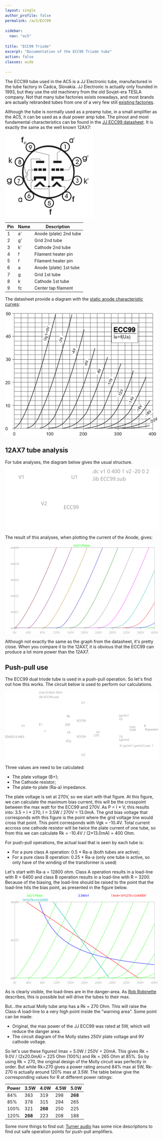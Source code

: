 ```yaml
---
layout: single
author_profile: false
permalink: /ac5/ECC99

sidebar:
  nav: "ac5"

title: "ECC99 Triode"
excerpt: "Documentation of the ECC99 Triode tube"
action: false
classes: wide

---
```

The ECC99 tube used in the AC5 is a JJ Electronic tube, manufactured in the tube factory in Čadca, Slovakia. JJ Electronic is actually only founded in 1993, but they use the old machinery from the old Sovjet-era TESLA company. Not that many tube factories exists nowadays, and most brands are actually rebranded tubes from one of a very few still [existing factories](https://hackaday.com/2020/08/06/just-who-makes-tubes-these-days/).

Although the tube is normally used as a preamp tube, in a small amplifier as the AC5, it can be used as a dual power amp tube. The pinout and most fundamental characteristics can be found in the [JJ ECC99 datasheet](https://www.jj-electronic.com/images/stories/product/preamplifying_tubes/pdf/ecc99.pdf). It is exactly the same as the well known 12AX7:

![](/assets/images/ac5/12ax7-pinout.png)

|Pin|Name| Description |
|---|----|-------------|
| 1 | a' | Anode (plate) 2nd tube|
| 2 | g' | Grid 2nd tube |
| 3 | k' | Cathode 2nd tube |
| 4 | f  | Filament heater pin |
| 5 | f  | Filament heater pin |
| 6 | a  | Anode (plate) 1st tube |
| 7 | g  | Grid 1st tube |
| 8 | k  | Cathode 1st tube |
| 9 | fc | Center tap filament |

The datasheet provide a diagram with the [static anode characteristic curves](https://www.electronics-notes.com/articles/electronic_components/valves-tubes/triode-valve-vacuum-tube-formula-theory.php):

![](/assets/images/ac5/jj-ECC99-plot.png)

## 12AX7 tube analysis

For tube analyses, the diagram below gives the usual structure.

![](/assets/images/ac5/ECC99.svg)

The result of this analyses, when plotting the current of the Anode, gives:

![](/assets/images/ac5/spice-ECC99-plot.svg)

Although not exactly the same as the graph from the datasheet, it's pretty close. When you compare it to the 12AX7, it is obvious that the ECC99 can produce a lot more power than the 12AX7.

## Push-pull use

The ECC99 dual triode tube is used in a push-pull operation. So let's find out how this works. The circuit below is used to perform our calculations.

![](/assets/images/ac5/ECC99-amp.svg)

Three values are need to be calculated:
- The plate voltage (B+);
- The Cathode resistor;
- The plate-to plate (Ra-a) impedance.

The plate voltage is set at 270V, so we start with that figure. At this figure, we can calculate the maximum bias current, this will be the crosspoint between the max watt for the ECC99 and 270V. As P = I * V, this results into: 3.5 = I * 270, I = 3.5W / 270V = 13.0mA. The grid bias voltage that corresponds with this figure is the point where the grid voltage line would cross that point. This point corresponds with Vgk = -10.4V. Total current accross one cathode resistor will be twice the plate current of one tube, so from this we can calculate Rk = -10.4V / (2*13.0mA) = 400 Ohm.

For push-pull operations, the actual load that is seen by each tube is:

- For a pure class A operation: 0.5 * Ra-a (both tubes are active);
- For a pure class B operation: 0.25 * Ra-a (only one tube is active, so only have of the winding of the transformer is used)

Let's start with Ra-a = 12800 ohm. Class A operation results in a load-line with R = 6400 and class B operation results in a load-line with R = 3200. Because of the biasing, the load-line should be raised to the point that the load-line hits the bias point, as presented in the figure below.

![](/assets/images/ac5/ECC99-loadline.svg)

As is clearly visible, the load-lines are in the danger-area. As [Rob Robinette](https://robrobinette.com/Drawing_Tube_Load_Lines.htm) describes, this is possible but will drive the tubes to their max.

But...the actual Molly tube amp has a Rk = 270 Ohm. This will raise the Class-A load-line to a very high point inside the "warning area". Some point can be made:

- Original, the max power of the JJ ECC99 was rated at 5W, which will reduce the danger area.
- The circuit diagram of the Molly states 250V plate voltage and 9V cathode voltage.

So let's use these figures! Imax = 5.0W / 250V = 20mA. This gives Rk = 9.0V / (2x20.0mA) = 225 Ohm (100%) and Rk = 265 Ohm at 85%. So by using Rk = 270, the original design of the Molly circuit was perfectly in order. But while Rk=270 gives a power rating around 84% max at 5W, Rk-270 is actually around 120% max at 3.5W. The table below give the corresponding values for R at different power ratings:

|Power | 3.5W | 4.0W | 4.5W | 5.0W |
|------|------|------|------|------|
| 84%  | 383  | 319  | 298  |**268**|
| 85%  | 378  | 315  | 294  | 265  |
| 100% | 321  |**268**|250  | 225  |
| 120% |**268**|223  | 208  | 188  |

Some more things to find out: [Turner audio](http://www.turneraudio.com.au/loadmatch-3-PP-triodes.html) has some nice descriptions to find out safe operation points for push-pull amplifiers.
